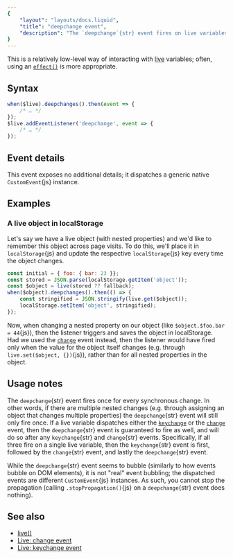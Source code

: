 ```yaml
---
{
	"layout": "layouts/docs.liquid",
	"title": "deepchange event",
	"description": "The `deepchange`{str} event fires on live variables when a variable itself or one of its nested properties has changed."
}
---
```


This is a relatively low-level way of interacting with [live](/docs/live/) variables; often, using an [`effect()`](/docs/effect/) is more appropriate.

## Syntax

```js
when($live).deepchanges().then(event => {
	/* … */
});
$live.addEventListener('deepchange', event => {
	/* … */
});
```

## Event details

This event exposes no additional details; it dispatches a generic native `CustomEvent`{js} instance.

## Examples

### A live object in localStorage

Let's say we have a live object (with nested properties) and we'd like to remember this object across page visits. To do this, we'll place it in `localStorage`{js} and update the respective `localStorage`{js} key every time the object changes.

```js
const initial = { foo: { bar: 23 }};
const stored = JSON.parse(localStorage.getItem('object'));
const $object = live(stored ?? fallback);
when($object).deepchanges().then(() => {
	const stringified = JSON.stringify(live.get($object));
	localStorage.setItem('object', stringified);
});
```

Now, when changing a nested property on our object (like `$object.$foo.bar = 44`{js}), then the listener triggers and saves the object in localStorage. Had we used the [`change`](/docs/live/change/) event instead, then the listener would have fired only when the value for the object itself changes (e.g. through `live.set($object, {})`{js}), rather than for all nested properties in the object.

## Usage notes

The `deepchange`{str} event fires once for every synchronous change. In other words, if there are multiple nested changes (e.g. through assigning an object that changes multiple properties) the `deepchange`{str} event will still only fire once. If a live variable dispatches either the  [`keychange`](/docs/live/keychange/) or the [`change`](/docs/live/change/) event, then the `deepchange`{str} event is guaranteed to fire as well, and will do so after any `keychange`{str} and `change`{str} events. Specifically, if all three fire on a single live variable, then the `keychange`{str} event is first, followed by the `change`{str} event, and lastly the `deepchange`{str} event.

While the `deepchange`{str} event seems to bubble (similarly to how events bubble on DOM elements), it is not "real" event bubbling; the dispatched events are different `CustomEvent`{js} instances. As such, you cannot stop the propagation (calling `.stopPropagation()`{js} on a `deepchange`{str} event does nothing).

## See also

- [live()](/docs/live/)
- [Live: change event](/docs/live/change/)
- [Live: keychange event](/docs/live/keychange/)
